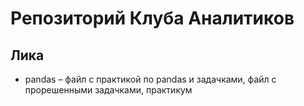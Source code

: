# Репозиторий Клуба Аналитиков

## Лика
* pandas – файл с практикой по pandas и задачками, файл с прорешенными задачками, практикум
